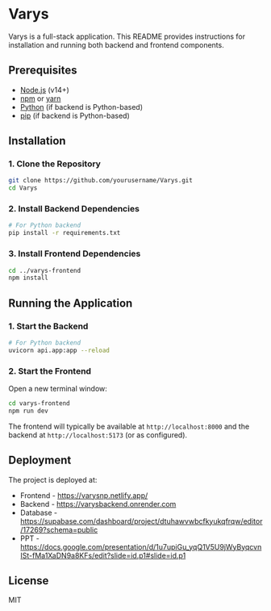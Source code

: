 # Varys

Varys is a full-stack application. This README provides instructions for installation and running both backend and frontend components.

## Prerequisites

- [Node.js](https://nodejs.org/) (v14+)
- [npm](https://www.npmjs.com/) or [yarn](https://yarnpkg.com/)
- [Python](https://www.python.org/) (if backend is Python-based)
- [pip](https://pip.pypa.io/) (if backend is Python-based)

## Installation

### 1. Clone the Repository

```bash
git clone https://github.com/yourusername/Varys.git
cd Varys
```

### 2. Install Backend Dependencies

```bash
# For Python backend
pip install -r requirements.txt
```

### 3. Install Frontend Dependencies

```bash
cd ../varys-frontend
npm install
```

## Running the Application

### 1. Start the Backend

```bash
# For Python backend
uvicorn api.app:app --reload
```

### 2. Start the Frontend

Open a new terminal window:

```bash
cd varys-frontend
npm run dev
```

The frontend will typically be available at `http://localhost:8000` and the backend at `http://localhost:5173` (or as configured).

## Deployment
The project is deployed at:
- Frontend - https://varysnp.netlify.app/
- Backend - https://varysbackend.onrender.com
- Database - https://supabase.com/dashboard/project/dtuhawvwbcfkyukqfrqw/editor/17269?schema=public
- PPT - https://docs.google.com/presentation/d/1u7upiGu_yqQ1V5U9jWyByqcvnISt-fMa1XaDN9a8KFs/edit?slide=id.p1#slide=id.p1 


## License

MIT
